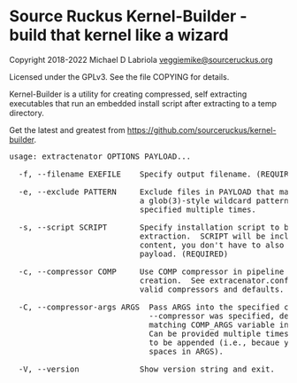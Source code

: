 Source Ruckus Kernel-Builder - build that kernel like a wizard
==============================================================

Copyright 2018-2022 Michael D Labriola <veggiemike@sourceruckus.org>

Licensed under the GPLv3. See the file COPYING for details. 

Kernel-Builder is a utility for creating compressed, self extracting
executables that run an embedded install script after extracting to a
temp directory.

Get the latest and greatest from https://github.com/sourceruckus/kernel-builder.

<pre>
usage: extractenator OPTIONS PAYLOAD...

  -f, --filename EXEFILE    Specify output filename. (REQUIRED)

  -e, --exclude PATTERN     Exclude files in PAYLOAD that match PATTERN,
                            a glob(3)-style wildcard pattern.  Can be
                            specified multiple times.

  -s, --script SCRIPT       Specify installation script to be run after
                            extraction.  SCRIPT will be included as archive
                            content, you don't have to also specify it as
                            payload. (REQUIRED)

  -c, --compressor COMP     Use COMP compressor in pipeline during archive
                            creation.  See extracenator.conf for details on
                            valid compressors and defaults.

  -C, --compressor-args ARGS  Pass ARGS into the specified compressor.  If
                              --compressor was specified, defaults to the
                              matching COMP_ARGS variable in extractenator.conf.
                              Can be provided multiple times, causing argurments
                              to be appended (i.e., becaue you cannot have
                              spaces in ARGS).

  -V, --version             Show version string and exit.
</pre>
